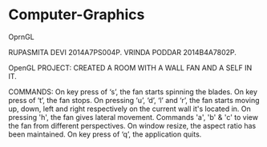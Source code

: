 # Computer-Graphics
OprnGL

RUPASMITA DEVI 2014A7PS004P.
VRINDA PODDAR 2014B4A7802P.

OpenGL PROJECT: CREATED A ROOM WITH A WALL FAN AND A SELF IN IT.

COMMANDS:
On key press of ‘s’, the fan starts spinning the blades.
On key press of ‘t’, the fan stops.
On pressing ‘u’, ‘d’, ‘l’ and ‘r’, the fan starts moving up, down, left and
right respectively on the current wall it's located in.
On pressing 'h', the fan gives lateral movement.
Commands 'a', 'b' & 'c'  to view the fan from different perspectives.
On window resize, the aspect ratio has been maintained.
On key press of ‘q’, the application quits.
